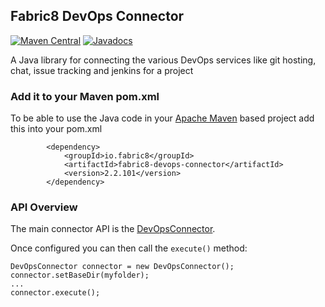 ## Fabric8 DevOps Connector

[![Maven Central](https://maven-badges.herokuapp.com/maven-central/io.fabric8/fabric8-devops-connector/badge.svg?style=flat-square)](https://maven-badges.herokuapp.com/maven-central/io.fabric8/fabric8-devops-connector/)
[![Javadocs](http://www.javadoc.io/badge/io.fabric8/fabric8-devops-connector.svg?color=blue)](http://www.javadoc.io/doc/io.fabric8/fabric8-devops-connector)

A Java library for connecting the various DevOps services like git hosting, chat, issue tracking and jenkins for a project

### Add it to your Maven pom.xml

To be able to use the Java code in your [Apache Maven](http://maven.apache.org/) based project add this into your pom.xml

            <dependency>
                <groupId>io.fabric8</groupId>
                <artifactId>fabric8-devops-connector</artifactId>
                <version>2.2.101</version>
            </dependency>

### API Overview

The main connector API is the [DevOpsConnector](https://github.com/fabric8io/fabric8/blob/master/components/fabric8-devops-connector/src/main/java/io/fabric8/devops/connector/DevOpsConnector.java#L52).

Once configured you can then call the `execute()` method:

    DevOpsConnector connector = new DevOpsConnector();
    connector.setBaseDir(myfolder);
    ...
    connector.execute();

